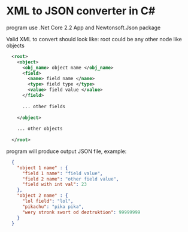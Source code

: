 # XML to JSON converter in C#

program use .Net Core 2.2 App and Newtonsoft.Json package

Valid XML to convert should look like:
root could be any other node like objects
```xml
  <root>
    <object>
      <obj_name> object name </obj_name>
      <field>
        <name> field name </name>
        <type> field type </type>
        <value> field value </value>
      </field>
      
      ... other fields
      
    </object>
    
    ... other objects
    
  </root>
```
  
program will produce output JSON file, example:
```json
  {
    "object 1 name" : {
      "field 1 name": "field value",
      "field 2 name": "other field value",
      "field with int val": 23
    },
    "object 2 name" : {
      "lol field": "lol",
      "pikachu": "pika pika",
      "wery stronk swort od deztruktion": 99999999
    }
  }
```
